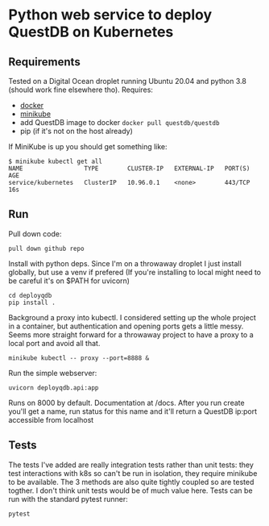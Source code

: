 # Python web service to deploy QuestDB on Kubernetes

## Requirements

Tested on a Digital Ocean droplet running Ubuntu 20.04 and python 3.8 (should work fine elsewhere tho). Requires:

* [docker](https://www.digitalocean.com/community/tutorials/how-to-install-and-use-docker-on-ubuntu-20-04)
* [minikube](https://minikube.sigs.k8s.io/docs/start/)
* add QuestDB image to docker `docker pull questdb/questdb`
* pip (if it's not on the host already)

If MiniKube is up you should get something like:

```
$ minikube kubectl get all
NAME                 TYPE        CLUSTER-IP   EXTERNAL-IP   PORT(S)   AGE
service/kubernetes   ClusterIP   10.96.0.1    <none>        443/TCP   16s
```

## Run

Pull down code:

```
pull down github repo
```

Install with python deps.  Since I'm on a throwaway droplet I just install globally, but use a venv if prefered (If you're installing to local might need to be careful it's on $PATH for uvicorn)

```
cd deployqdb
pip install .
```

Background a proxy into kubectl.  I considered setting up the whole project in a container, but authentication and opening ports gets a little messy.  Seems more straight forward for a throwaway project to have a proxy to a local port and avoid all that.

```
minikube kubectl -- proxy --port=8888 &
```

Run the simple webserver:

```
uvicorn deployqdb.api:app
```

Runs on 8000 by default.  Documentation at /docs.  After you run create you'll get a name, run status for this name and it'll return a QuestDB ip:port accessible from localhost

## Tests

The tests I've added are really integration tests rather than unit tests: they test interactions with k8s so can't be run in isolation, they require minikube to be available.  The 3 methods are also quite tightly coupled so are tested togther.  I don't think unit tests would be of much value here. Tests can be run with the standard pytest runner:

```
pytest
```
